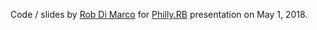 Code / slides by [Rob Di Marco](https://github.com/robdimarco) for [Philly.RB](http://www.phillyrb.org/) presentation on May 1, 2018.
